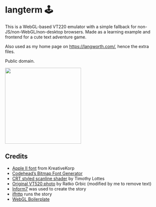 # langterm 🕹️

This is a WebGL-based VT220 emulator with a simple fallback for non-JS/non-WebGL/non-desktop
browsers. Made as a learning example and frontend for a cute text adventure game.

Also used as my home page on https://langworth.com/, hence the extra files.

Public domain.

<img src="https://github.com/statico/langterm/blob/master/screenshot.jpg?raw=true" width="250"/>

## Credits

- [Apple II font](http://www.kreativekorp.com/software/fonts/apple2.shtml) from KreativeKorp
- [Codehead’s Bitmap Font Generator](http://www.codehead.co.uk/cbfg/)
- [CRT styled scanline shader](https://www.shadertoy.com/view/XsjSzR) by Timothy Lottes
- [Original VT520 photo](https://goo.gl/AHU79T) by Ratko Grbic (modified by me to remove text)
- [Inform7](http://inform7.com/) was used to create the story
- [ifhttp](https://github.com/statico/ifhttp) runs the story
- [WebGL Boilerplate](https://github.com/paulirish/webgl-boilerplate)
